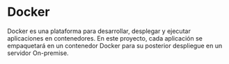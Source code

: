 # Docker

Docker es una plataforma para desarrollar, desplegar y ejecutar aplicaciones en contenedores. En este proyecto, cada aplicación se empaquetará en un contenedor Docker para su posterior despliegue en un servidor On-premise.
